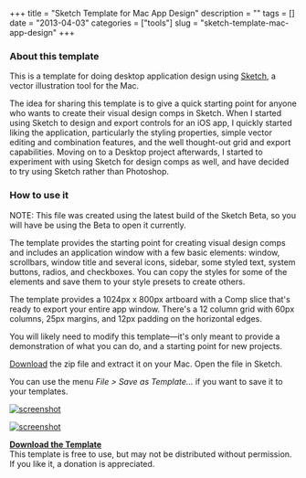 +++
title = "Sketch Template for Mac App Design"
description = ""
tags = []
date = "2013-04-03"
categories = ["tools"]
slug = "sketch-template-mac-app-design"
+++



  <div class="row">
<div class="col-xs-12 col-sm-8">
<h3>About this template</h3>
<p>This is a template for doing desktop application design using <a href="http://www.bohemiancoding.com/sketch/">Sketch</a>, a vector illustration tool for the Mac. </p>
<p>The idea for sharing this template is to give a quick starting point for anyone who wants to create their visual design comps in Sketch. When I started using Sketch to design and export controls for an iOS app, I quickly started liking the application, particularly the styling properties, simple vector editing and combination features, and the well thought-out grid and export capabilities. Moving on to a Desktop project afterwards, I started to experiment with using Sketch for design comps as well, and have decided to try using Sketch rather than Photoshop. </p>
<h3>How to use it</h3>
<p>NOTE: This file was created using the latest build of the Sketch Beta, so you will have be using the Beta to open it currently.</p>
<p>The template provides the starting point for creating visual design comps and includes an application window with a few basic elements: window, scrollbars, window title and several icons, sidebar, some styled text, system buttons, radios, and checkboxes. You can copy the styles for some of the elements and save them to your style presets to create others. </p>
<p>The template provides a 1024px x 800px artboard with a Comp slice that's ready to export your entire app window. There's a 12 column grid with 60px columns, 25px margins, and 12px padding on the horizontal edges. </p>
<p>You will likely need to modify this template—it's only meant to provide a demonstration of what you can do, and a starting point for new projects. </p>
<p><a href="http://media.konigi.com/tools/sketch-mac-app/MacElements.sketch.zip">Download</a> the zip file and extract it on your Mac. Open the file in Sketch. </p>
<p>You can use the menu <em>File > Save as Template...</em> if you want to save it to your templates.
</div>
<div class="col-xs-12 col-sm-4">
<p><a href="http://media.konigi.com/tools/sketch-mac-app/sketch-mac-app-detail.png"  class="group" rel="group"><img src="http://media.konigi.com/tools/sketch-mac-app/sketch-mac-app-detail.png" alt="screenshot"  class="img-responsive" /></a></p>
<p><a href="http://media.konigi.com/tools/sketch-mac-app/sketch-mac-app.png" class="group" rel="group"><img src="http://media.konigi.com/tools/sketch-mac-app/sketch-mac-app.png" alt="screenshot" class="img-responsive" /></a></p>
<p><strong><a href="http://media.konigi.com/tools/sketch-mac-app/MacElements.sketch.zip">Download the Template</a></strong><br />
<span class="t10">This template is free to use, but may not be distributed without permission. If you like it, a donation is appreciated.</span></p>
<form action="https://www.paypal.com/cgi-bin/webscr" method="post" class="mar0 pad0">
<input type="image" src="https://www.paypal.com/en_US/i/btn/btn_donate_SM.gif" border="0" name="submit" alt=""  class="mar0 pad0 paypal" style="background-color: #fff;" /><br />
<input type="hidden" name="cmd" value="_s-xclick" class="mar0 pad0" /><br />
<input type="hidden" name="hosted_button_id" value="2318535" class="mar0 pad0" /><br />
<img alt="" border="0" src="https://www.paypal.com/en_US/i/scr/pixel.gif" width="1" height="1" class="mar0 pad0" /><br />
</form>
</div>
</div>


